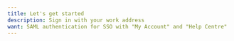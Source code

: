 ```yaml
---
title: Let's get started
description: Sign in with your work address
want: SAML authentication for SSO with "My Account" and "Help Centre"
---
```

<div id="sign-in"></div>
